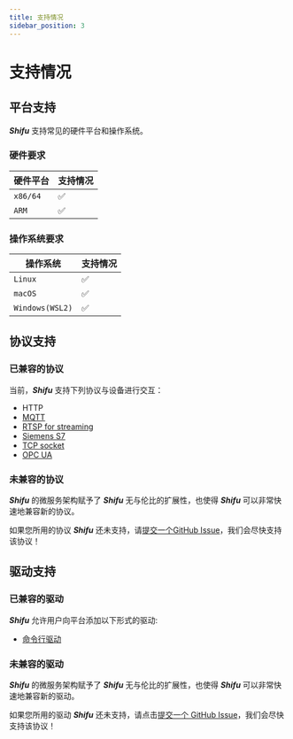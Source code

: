 ```yaml
---
title: 支持情况
sidebar_position: 3
---
```


# 支持情况

## 平台支持

***Shifu*** 支持常见的硬件平台和操作系统。

### 硬件要求

| 硬件平台 | 支持情况 |
| --- | --- |
| `x86/64` | :white_check_mark: |
| `ARM` | :white_check_mark: |

### 操作系统要求

| 操作系统 | 支持情况 |
| --- | --- |
| `Linux` | :white_check_mark: |
| `macOS` | :white_check_mark: |
| `Windows(WSL2)` | :white_check_mark: |


## 协议支持

### 已兼容的协议

当前，***Shifu*** 支持下列协议与设备进行交互：

- HTTP
- [MQTT](https://github.com/Edgenesis/shifu/tree/main/examples/mqttDeviceShifu)
- [RTSP for streaming](https://github.com/Edgenesis/shifu/tree/main/examples/rtspDeviceShifu)
- [Siemens S7](https://github.com/Edgenesis/shifu/tree/main/examples/siemensPLCDeviceShifu)
- [TCP socket](https://github.com/Edgenesis/shifu/tree/main/examples/socketDeviceShifu)
- [OPC UA](https://github.com/Edgenesis/shifu/tree/main/examples/opcuaDeviceShifu)

### 未兼容的协议

***Shifu*** 的微服务架构赋予了 ***Shifu*** 无与伦比的扩展性，也使得 ***Shifu*** 可以非常快速地兼容新的协议。

如果您所用的协议 ***Shifu*** 还未支持，请[提交一个GitHub Issue](https://github.com/Edgenesis/shifu/issues/new)，我们会尽快支持该协议！

## 驱动支持

### 已兼容的驱动

***Shifu*** 允许用户向平台添加以下形式的驱动:

- [命令行驱动](references/advanced-features/remote-driver-execution.md)

### 未兼容的驱动

***Shifu*** 的微服务架构赋予了 ***Shifu*** 无与伦比的扩展性，也使得 ***Shifu*** 可以非常快速地兼容新的驱动。

如果您所用的驱动 ***Shifu*** 还未支持，请点击[提交一个 GitHub Issue](https://github.com/Edgenesis/shifu/issue/new)，我们会尽快支持该协议！
